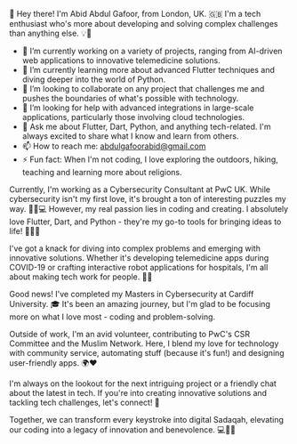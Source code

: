 👋 Hey there! I'm Abid Abdul Gafoor, from London, UK. 🇬🇧 I'm a tech enthusiast who's more about developing and solving complex challenges than anything else. 💡🔨

- 🔭 I’m currently working on a variety of projects, ranging from AI-driven web applications to innovative telemedicine solutions.
- 🌱 I’m currently learning more about advanced Flutter techniques and diving deeper into the world of Python.
- 👯 I’m looking to collaborate on any project that challenges me and pushes the boundaries of what's possible with technology.
- 🤔 I’m looking for help with advanced integrations in large-scale applications, particularly those involving cloud technologies.
- 💬 Ask me about Flutter, Dart, Python, and anything tech-related. I'm always excited to share what I know and learn from others.
- 📫 How to reach me: abdulgafoorabid@gmail.com
- ⚡ Fun fact: When I'm not coding, I love exploring the outdoors, hiking, teaching and learning more about religions.

Currently, I'm working as a Cybersecurity Consultant at PwC UK. While cybersecurity isn't my first love, it's brought a ton of interesting puzzles my way. 🕵️‍♂️💻 However, my real passion lies in coding and creating. I absolutely love Flutter, Dart, and Python - they're my go-to tools for bringing ideas to life! 📱👨‍💻

I've got a knack for diving into complex problems and emerging with innovative solutions. Whether it's developing telemedicine apps during COVID-19 or crafting interactive robot applications for hospitals, I'm all about making tech work for people. 🏥🤖

Good news! I've completed my Masters in Cybersecurity at Cardiff University. 🎓 It's been an amazing journey, but I'm glad to be focusing more on what I love most - coding and problem-solving.

Outside of work, I'm an avid volunteer, contributing to PwC's CSR Committee and the Muslim Network. Here, I blend my love for technology with community service, automating stuff (because it's fun!) and designing user-friendly apps. 🌍❤️

I'm always on the lookout for the next intriguing project or a friendly chat about the latest in tech. If you're into creating innovative solutions and tackling tech challenges, let's connect! 🤝

Together, we can transform every keystroke into digital Sadaqah, elevating our coding into a legacy of innovation and benevolence. 💻🤝🌟
